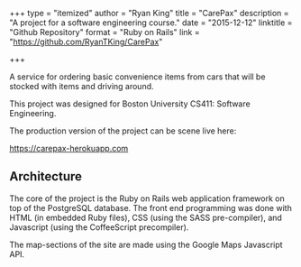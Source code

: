 +++
type = "itemized"
author = "Ryan King"
title = "CarePax"
description = "A project for a software engineering course."
date = "2015-12-12"
linktitle = "Github Repository"
format = "Ruby on Rails"
link = "https://github.com/RyanTKing/CarePax"

+++

A service for ordering basic convenience items from cars that will be stocked with items and driving around.

This project was designed for Boston University CS411: Software Engineering.

The production version of the project can be scene live here:

https://carepax-herokuapp.com

## Architecture
The core of the project is the Ruby on Rails web application framework on top of the PostgreSQL database. The front end programming was done with HTML (in embedded Ruby files), CSS (using the SASS pre-compiler), and Javascript (using the CoffeeScript precompiler).

The map-sections of the site are made using the Google Maps Javascript API.
